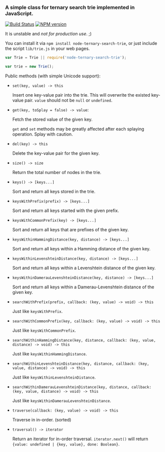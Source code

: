 ### A simple class for ternary search trie implemented in JavaScript.

[![Build Status](https://travis-ci.org/jakwings/node-ternary-search-trie.svg)](https://travis-ci.org/jakwings/node-ternary-search-trie)
[![NPM version](https://badge.fury.io/js/node-ternary-search-trie.svg)](https://badge.fury.io/js/node-ternary-search-trie)

It is unstable and *not for production use*. ;)

You can install it via `npm install node-ternary-search-trie`, or just
include the script `lib/trie.js` in your web pages.

```javascript
var Trie = Trie || require('node-ternary-search-trie');

var trie = new Trie();
```

Public methods (with simple Unicode support):

*   `set(key, value) -> this`

    Insert one key-value pair into the trie. This will overwrite the existed
    key-value pair. `value` should not be `null` or `undefined`.

*   `get(key, toSplay = false) -> value`: 

    Fetch the stored value of the given key.

    `get` and `set` methods may be greatly affected after each splaying operation. Splay with caution.

*   `del(key) -> this`

    Delete the key-value pair for the given key.

*   `size() -> size`

    Return the total number of nodes in the trie.

*   `keys() -> [keys...]`

    Sort and return all keys stored in the trie.

*   `keysWithPrefix(prefix) -> [keys...]`

    Sort and return all keys started with the given prefix.

*   `keysWithCommonPrefix(key) -> [keys...]`

    Sort and return all keys that are prefixes of the given key.

*   `keysWithinHammingDistance(key, distance) -> [keys...]`

    Sort and return all keys within a Hamming distance of the given key.

*   `keysWithinLevenshteinDistance(key, distance) -> [keys...]`

    Sort and return all keys within a Levenshtein distance of the given key.

*   `keysWithinDamerauLevenshteinDistance(key, distance) -> [keys...]`

    Sort and return all keys within a Damerau-Levenshtein distance of the given key.

*   `searchWithPrefix(prefix, callback: (key, value) -> void) -> this`

    Just like `keysWithPrefix`.

*   `searchWithCommonPrefix(key, callback: (key, value) -> void) -> this`

    Just like `keysWithCommonPrefix`.

*   `searchWithinHammingDistance(key, distance, callback: (key, value, distance) -> void) -> this`

    Just like `keysWithinHammingDistance`.

*   `searchWithinLevenshteinDistance(key, distance, callback: (key, value, distance) -> void) -> this`

    Just like `keysWithinLevenshteinDistance`.

*   `searchWithinDamerauLevenshteinDistance(key, distance, callback: (key, value, distance) -> void) -> this`

    Just like `keysWithinDamerauLevenshteinDistance`.

*   `traverse(callback: (key, value) -> void) -> this`

    Traverse in in-order. (sorted)

*   `traversal() -> iterator`

    Return an iterator for in-order traversal. `iterator.next()` will return
    `{value: undefined | {key, value}, done: Boolean}`.
